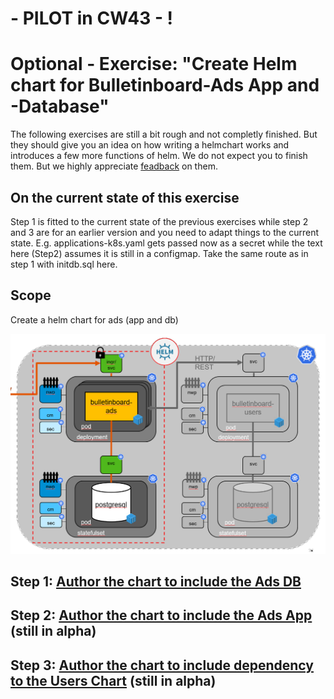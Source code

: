 # - PILOT in CW43 - !

# Optional - Exercise: "Create Helm chart for Bulletinboard-Ads App and -Database"

The following exercises are still a bit rough and not completly finished. But they should give you an idea on how writing a helmchart works and introduces a few more functions of helm. We do not expect you to finish them. But we highly appreciate [feadback](https://github.wdf.sap.corp/slvi/docker-k8s-training/issues) on them.

## On the current state of this exercise

Step 1 is fitted to the current state of the previous exercises while step 2 and 3 are for an earlier version and you need to adapt things to the current state. E.g. applications-k8s.yaml gets passed now as a secret while the text here (Step2) assumes it is still in a configmap. Take the same route as in step 1 with initdb.sql here.  

## Scope
Create a helm chart for ads (app and db)

<img src="images/k8s-bulletinboard-target-picture-ads-app-and-db-helm.png" width="800" />

## Step 1: [Author the chart to include the Ads DB](exercise_05_ads_helm_chart_1_Database.md) 

## Step 2: [Author the chart to include the Ads App](exercise_05_ads_helm_chart_2_Application.md) (still in alpha)

## Step 3: [Author the chart to include dependency to the Users Chart](exercise_05_ads_helm_chart_3_Advanced.md) (still in alpha)


